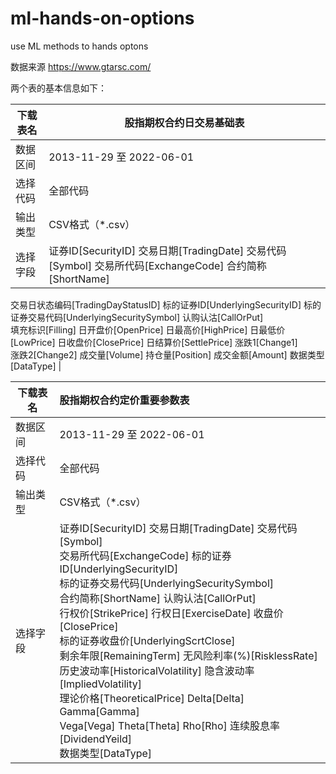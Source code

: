 # ml-hands-on-options
use ML methods to  hands optons

数据来源 https://www.gtarsc.com/

两个表的基本信息如下：

| 下载表名 | 股指期权合约日交易基础表                                     |
| -------- | ------------------------------------------------------------ |
| 数据区间 | 2013-11-29 至 2022-06-01                                     |
| 选择代码 | 全部代码                                                     |
| 输出类型 | CSV格式（*.csv）                                             |
| 选择字段 | 证券ID[SecurityID] 交易日期[TradingDate] 交易代码[Symbol] 交易所代码[ExchangeCode] 合约简称[ShortName] <br />
交易日状态编码[TradingDayStatusID] 标的证券ID[UnderlyingSecurityID]  标的证券交易代码[UnderlyingSecuritySymbol]  认购认沽[CallOrPut] <br />
填充标识[Filling] 日开盘价[OpenPrice]  日最高价[HighPrice] 日最低价[LowPrice] 日收盘价[ClosePrice]  日结算价[SettlePrice] 涨跌1[Change1] <br />
涨跌2[Change2]  成交量[Volume] 持仓量[Position] 成交金额[Amount] 数据类型[DataType] |

| 下载表名 | 股指期权合约定价重要参数表                                   |
| -------- | :----------------------------------------------------------- |
| 数据区间 | 2013-11-29 至 2022-06-01                                     |
| 选择代码 | 全部代码                                                     |
| 输出类型 | CSV格式（*.csv）                                             |
| 选择字段 | 证券ID[SecurityID] 交易日期[TradingDate] 交易代码[Symbol] <br />交易所代码[ExchangeCode] 标的证券ID[UnderlyingSecurityID] <br />标的证券交易代码[UnderlyingSecuritySymbol]<br />合约简称[ShortName] 认购认沽[CallOrPut] <br />行权价[StrikePrice] 行权日[ExerciseDate] 收盘价[ClosePrice] <br />标的证券收盘价[UnderlyingScrtClose] <br />剩余年限[RemainingTerm] 无风险利率(%)[RisklessRate] <br />历史波动率[HistoricalVolatility] 隐含波动率[ImpliedVolatility]<br />理论价格[TheoreticalPrice] Delta[Delta] Gamma[Gamma] <br />Vega[Vega] Theta[Theta] Rho[Rho] 连续股息率[DividendYeild] <br />数据类型[DataType] |



